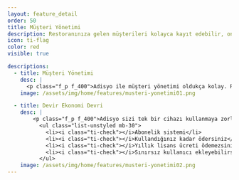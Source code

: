 ```yaml
---
layout: feature_detail
order: 50
title: Müşteri Yönetimi
description: Restoranınıza gelen müşterileri kolayca kayıt edebilir, onlara bakiye tanımlayabilirsiniz. CallerID ile arayan müşterilerinizin tüm bilgilerini görebilir ve siparişinizi alabilirsiniz.
icon: ti-flag
color: red
visible: true

descriptions: 
  - title: Müşteri Yönetimi
    desc: |
      <p class="f_p f_400">Adisyo ile müşteri yönetimi oldukça kolay. Restoranınıza gelen müşterileri kolayca kayıt edebilir, onlara bakiye tanımlayabilirsiniz. CallerID ile arayan müşterilerinizin tüm bilgilerini görebilir, hızlıca siparişinizi alabilirsiniz.</p>
    image: /assets/img/home/features/musteri-yonetimi01.png

  - title: Devir Ekonomi Devri
    desc: |
        <p class="f_p f_400">Adisyo sizi tek bir cihazı kullanmaya zorlamaz. Adisyo'yu kullanmak için pahalı bir lisans almanız gerekmez. Yıllık bakım ücreti ödemezsiniz. Abonelik sistemi sayesinde, kullandığınız kadar ödersiniz.</p>
          <ul class="list-unstyled mb-30">
            <li><i class="ti-check"></i>Abonelik sistemi</li>
            <li><i class="ti-check"></i>Kullandığınız kadar ödersiniz</li>
            <li><i class="ti-check"></i>Yıllık lisans ücreti ödemezsiniz</li>
            <li><i class="ti-check"></i>Sınırsız kullanıcı ekleyebilirsiniz</li>
          </ul>
    image: /assets/img/home/features/musteri-yonetimi02.png
---
```

